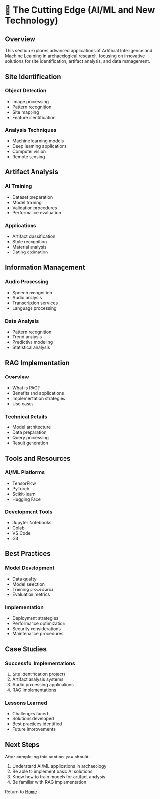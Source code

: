 # 🤖 The Cutting Edge (AI/ML and New Technology)

## Overview

This section explores advanced applications of Artificial Intelligence and Machine Learning in archaeological research, focusing on innovative solutions for site identification, artifact analysis, and data management.

## Site Identification

### Object Detection
- Image processing
- Pattern recognition
- Site mapping
- Feature identification

### Analysis Techniques
- Machine learning models
- Deep learning applications
- Computer vision
- Remote sensing

## Artifact Analysis

### AI Training
- Dataset preparation
- Model training
- Validation procedures
- Performance evaluation

### Applications
- Artifact classification
- Style recognition
- Material analysis
- Dating estimation

## Information Management

### Audio Processing
- Speech recognition
- Audio analysis
- Transcription services
- Language processing

### Data Analysis
- Pattern recognition
- Trend analysis
- Predictive modeling
- Statistical analysis

## RAG Implementation

### Overview
- What is RAG?
- Benefits and applications
- Implementation strategies
- Use cases

### Technical Details
- Model architecture
- Data preparation
- Query processing
- Result generation

## Tools and Resources

### AI/ML Platforms
- TensorFlow
- PyTorch
- Scikit-learn
- Hugging Face

### Development Tools
- Jupyter Notebooks
- Colab
- VS Code
- Git

## Best Practices

### Model Development
- Data quality
- Model selection
- Training procedures
- Evaluation metrics

### Implementation
- Deployment strategies
- Performance optimization
- Security considerations
- Maintenance procedures

## Case Studies

### Successful Implementations
1. Site identification projects
2. Artifact analysis systems
3. Audio processing applications
4. RAG implementations

### Lessons Learned
- Challenges faced
- Solutions developed
- Best practices identified
- Future improvements

## Next Steps

After completing this section, you should:
1. Understand AI/ML applications in archaeology
2. Be able to implement basic AI solutions
3. Know how to train models for artifact analysis
4. Be familiar with RAG implementation

Return to [Home](../index.md) 